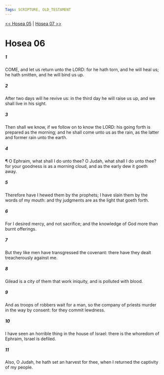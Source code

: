 ```yaml
---
Tags: SCRIPTURE, OLD_TESTAMENT
---
```


[<< Hosea 05](OLD_TESTAMENT/28_Hosea/Hosea_05.md) | [Hosea 07 >>](OLD_TESTAMENT/28_Hosea/Hosea_07.md)

# Hosea 06

##### 1

COME, and let us return unto the LORD: for he hath torn, and he will heal us; he hath smitten, and he will bind us up.

##### 2

After two days will he revive us: in the third day he will raise us up, and we shall live in his sight.

##### 3

Then shall we know, if we follow on to know the LORD: his going forth is prepared as the morning; and he shall come unto us as the rain, as the latter and former rain unto the earth.

##### 4

¶ O Ephraim, what shall I do unto thee? O Judah, what shall I do unto thee? for your goodness is as a morning cloud, and as the early dew it goeth away.

##### 5

Therefore have I hewed them by the prophets; I have slain them by the words of my mouth: and thy judgments are as the light that goeth forth.

##### 6

For I desired mercy, and not sacrifice; and the knowledge of God more than burnt offerings.

##### 7

But they like men have transgressed the covenant: there have they dealt treacherously against me.

##### 8

Gilead is a city of them that work iniquity, and is polluted with blood.

##### 9

And as troops of robbers wait for a man, so the company of priests murder in the way by consent: for they commit lewdness.

##### 10

I have seen an horrible thing in the house of Israel: there is the whoredom of Ephraim, Israel is defiled.

##### 11

Also, O Judah, he hath set an harvest for thee, when I returned the captivity of my people.
